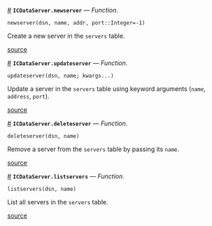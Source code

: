 <a id='ICDataServer.newserver' href='#ICDataServer.newserver'>#</a>
**`ICDataServer.newserver`** &mdash; *Function*.



```
newserver(dsn, name, addr, port::Integer=-1)
```

Create a new server in the `servers` table.


<a target='_blank' href='https://github.com/PainterQubits/ICDataServer.jl/tree/11903b0154a7a722d12cec3a524d64803928adfe/src/servers.jl#L1-L7' class='documenter-source'>source</a><br>

<a id='ICDataServer.updateserver' href='#ICDataServer.updateserver'>#</a>
**`ICDataServer.updateserver`** &mdash; *Function*.



```
updateserver(dsn, name; kwargs...)
```

Update a server in the `servers` table using keyword arguments (`name`, `address`, `port`).


<a target='_blank' href='https://github.com/PainterQubits/ICDataServer.jl/tree/11903b0154a7a722d12cec3a524d64803928adfe/src/servers.jl#L20-L27' class='documenter-source'>source</a><br>

<a id='ICDataServer.deleteserver' href='#ICDataServer.deleteserver'>#</a>
**`ICDataServer.deleteserver`** &mdash; *Function*.



```
deleteserver(dsn, name)
```

Remove a server from the `servers` table by passing its `name`.


<a target='_blank' href='https://github.com/PainterQubits/ICDataServer.jl/tree/11903b0154a7a722d12cec3a524d64803928adfe/src/servers.jl#L36-L42' class='documenter-source'>source</a><br>

<a id='ICDataServer.listservers' href='#ICDataServer.listservers'>#</a>
**`ICDataServer.listservers`** &mdash; *Function*.



```
listservers(dsn, name)
```

List all servers in the `servers` table.


<a target='_blank' href='https://github.com/PainterQubits/ICDataServer.jl/tree/11903b0154a7a722d12cec3a524d64803928adfe/src/servers.jl#L47-L53' class='documenter-source'>source</a><br>

